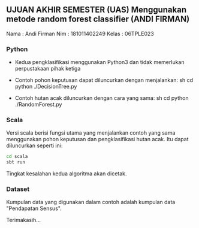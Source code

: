 ## UJUAN AKHIR SEMESTER (UAS) Menggunakan metode random forest classifier (ANDI FIRMAN)

Nama 		: Andi Firman
Nim			: 181011402249
Kelas		: 06TPLE023 

### Python
- Kedua pengklasifikasi menggunakan Python3 dan tidak memerlukan perpustakaan pihak ketiga
- Contoh pohon keputusan dapat diluncurkan dengan menjalankan:
sh
cd python
./DecisionTree.py

- Contoh hutan acak diluncurkan dengan cara yang sama:
sh
cd python
./RandomForest.py


### Scala
Versi scala berisi fungsi utama yang menjalankan contoh yang sama menggunakan pohon keputusan dan pengklasifikasi hutan acak.
Itu dapat diluncurkan seperti ini:
```sh
cd scala
sbt run
```

Tingkat kesalahan kedua algoritma akan dicetak.


### Dataset

Kumpulan data yang digunakan dalam contoh adalah kumpulan data "Pendapatan Sensus". 


Terimakasih...
